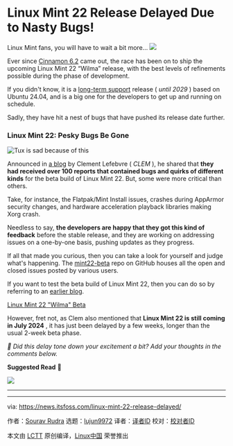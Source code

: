[#]: subject: "Linux Mint 22 Release Delayed Due to Nasty Bugs!"
[#]: via: "https://news.itsfoss.com/linux-mint-22-release-delayed/"
[#]: author: "Sourav Rudra https://news.itsfoss.com/author/sourav/"
[#]: collector: "lujun9972/lctt-scripts-1705972010"
[#]: translator: " "
[#]: reviewer: " "
[#]: publisher: " "
[#]: url: " "

Linux Mint 22 Release Delayed Due to Nasty Bugs!
======
Linux Mint fans, you will have to wait a bit more...
[![][1]][2]

Ever since [Cinnamon 6.2][3] came out, the race has been on to ship the upcoming Linux Mint 22 “Wilma” release, with the best levels of refinements possible during the phase of development.

If you didn't know, it is a [long-term support][4] release ( _until 2029_ ) based on Ubuntu 24.04, and is a big one for the developers to get up and running on schedule.

Sadly, they have hit a nest of bugs that have pushed its release date further.

### Linux Mint 22: Pesky Bugs Be Gone

![Tux is sad because of this][5]

Announced in [a blog][6] by Clement Lefebvre ( _CLEM_ ), he shared that **they had received over 100 reports that contained bugs and quirks of different kinds** for the beta build of Linux Mint 22. But, some were more critical than others.

Take, for instance, the Flatpak/Mint Install issues, crashes during AppArmor security changes, and hardware acceleration playback libraries making Xorg crash.

Needless to say, **the developers are happy that they got this kind of feedback** before the stable release, and they are working on addressing issues on a one-by-one basis, pushing updates as they progress.

If all that made you curious, then you can take a look for yourself and judge what's happening. The [mint22-beta][7] repo on GitHub houses all the open and closed issues posted by various users.

If you want to test the beta build of Linux Mint 22, then you can do so by referring to an [earlier blog][8].

[Linux Mint 22 "Wilma" Beta][8]

However, fret not, as Clem also mentioned that **Linux Mint 22 is still coming in July 2024** , it has just been delayed by a few weeks, longer than the usual 2-week beta phase.

_💬 Did this delay tone down your excitement a bit? Add your thoughts in the comments below._

**Suggested Read** 📖

![][9]

* * *

--------------------------------------------------------------------------------

via: https://news.itsfoss.com/linux-mint-22-release-delayed/

作者：[Sourav Rudra][a]
选题：[lujun9972][b]
译者：[译者ID](https://github.com/译者ID)
校对：[校对者ID](https://github.com/校对者ID)

本文由 [LCTT](https://github.com/LCTT/TranslateProject) 原创编译，[Linux中国](https://linux.cn/) 荣誉推出

[a]: https://news.itsfoss.com/author/sourav/
[b]: https://github.com/lujun9972
[1]: https://news.itsfoss.com/assets/images/pikapods-banner-v3.webp
[2]: https://www.pikapods.com/?utm_campaign=banner-2024-05&utm_source=itsfoss
[3]: https://news.itsfoss.com/cinnamon-6-2/
[4]: https://itsfoss.com/long-term-support-lts/
[5]: https://news.itsfoss.com/content/images/2024/07/LM_22_Beta.png
[6]: https://blog.linuxmint.com/?p=4728
[7]: https://github.com/linuxmint/mint22-beta/issues
[8]: https://blog.linuxmint.com/?p=4725
[9]: https://news.itsfoss.com/content/images/size/w256h256/2022/08/android-chrome-192x192.png
